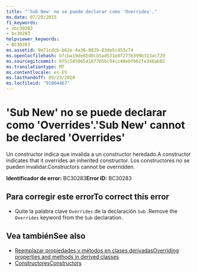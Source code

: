 ```yaml
---
title: "'Sub New' no se puede declarar como 'Overrides'."
ms.date: 07/20/2015
f1_keywords:
- vbc30283
- bc30283
helpviewer_keywords:
- BC30283
ms.assetid: 0e71cdcb-b62e-4a36-8829-83de5c453c74
ms.openlocfilehash: bfcba19de85d8cb5ad531e8f2776399b313ac729
ms.sourcegitcommit: bf5c5850654187705bc94cc40ebfb62fe346ab02
ms.translationtype: MT
ms.contentlocale: es-ES
ms.lasthandoff: 09/23/2020
ms.locfileid: "91064467"
---
```

# <a name="sub-new-cannot-be-declared-overrides"></a><span data-ttu-id="bec5b-102">'Sub New' no se puede declarar como 'Overrides'.</span><span class="sxs-lookup"><span data-stu-id="bec5b-102">'Sub New' cannot be declared 'Overrides'</span></span>

<span data-ttu-id="bec5b-103">Un constructor indica que invalida a un constructor heredado.</span><span class="sxs-lookup"><span data-stu-id="bec5b-103">A constructor indicates that it overrides an inherited constructor.</span></span> <span data-ttu-id="bec5b-104">Los constructores no se pueden invalidar.</span><span class="sxs-lookup"><span data-stu-id="bec5b-104">Constructors cannot be overridden.</span></span>  
  
 <span data-ttu-id="bec5b-105">**Identificador de error:** BC30283</span><span class="sxs-lookup"><span data-stu-id="bec5b-105">**Error ID:** BC30283</span></span>  
  
## <a name="to-correct-this-error"></a><span data-ttu-id="bec5b-106">Para corregir este error</span><span class="sxs-lookup"><span data-stu-id="bec5b-106">To correct this error</span></span>  
  
- <span data-ttu-id="bec5b-107">Quite la palabra clave `Overrides` de la declaración `Sub` .</span><span class="sxs-lookup"><span data-stu-id="bec5b-107">Remove the `Overrides` keyword from the `Sub` declaration.</span></span>  
  
## <a name="see-also"></a><span data-ttu-id="bec5b-108">Vea también</span><span class="sxs-lookup"><span data-stu-id="bec5b-108">See also</span></span>

- [<span data-ttu-id="bec5b-109">Reemplazar propiedades y métodos en clases derivadas</span><span class="sxs-lookup"><span data-stu-id="bec5b-109">Overriding properties and methods in derived classes</span></span>](../programming-guide/language-features/objects-and-classes/inheritance-basics.md#overriding-properties-and-methods-in-derived-classes)
- [<span data-ttu-id="bec5b-110">Constructores</span><span class="sxs-lookup"><span data-stu-id="bec5b-110">Constructors</span></span>](../programming-guide/concepts/object-oriented-programming.md#constructors)
